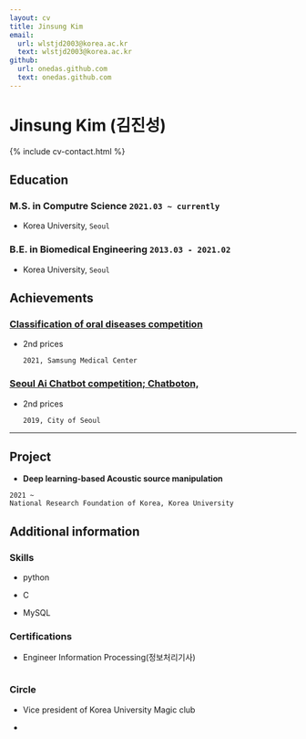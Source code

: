 ```yaml
---
layout: cv
title: Jinsung Kim
email:
  url: wlstjd2003@korea.ac.kr
  text: wlstjd2003@korea.ac.kr
github:
  url: onedas.github.com
  text: onedas.github.com
---
```


# Jinsung Kim (김진성)

<!--
include contact information from the front matter
Supported arguments:

    - homepage: url, text
        - phone: 010-9903-1174
        - email: wlstjd2003@korea.ac.kr
-->

{% include cv-contact.html %}

## Education

### **M.S. in Computre Science** `2021.03 ~ currently`

- Korea University, `Seoul`

  
### **B.E. in Biomedical Engineering** `2013.03 - 2021.02`

- Korea University, `Seoul`
  

## Achievements

### [Classification of oral diseases competition](http://intelligence.korea.ac.kr/news/2021/03/08/ai-competition.html) 

- 2nd prices

  ```
  2021, Samsung Medical Center
  ```


### [Seoul Ai Chatbot competition; Chatboton, ](https://www.donga.com/news/Society/article/all/20191016/97895354/1) 

- 2nd prices

    ```
    2019, City of Seoul
    ```

---

## Project

- **Deep learning-based Acoustic source  manipulation**

```
2021 ~
National Research Foundation of Korea, Korea University
```

## Additional information

### Skills

- python

- C

- MySQL

### Certifications

- Engineer Information Processing(정보처리기사)

  ```

  ```


### Circle

- Vice president of Korea University Magic club

- 




